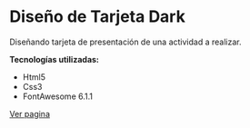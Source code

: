 # Diseño de Tarjeta Dark
Diseñando tarjeta de presentación de una actividad a realizar.

**Tecnologías utilizadas:**
- Html5
- Css3
- FontAwesome 6.1.1

<a href="https://joanarturo.github.io/Card-Dark/">Ver pagina</a>